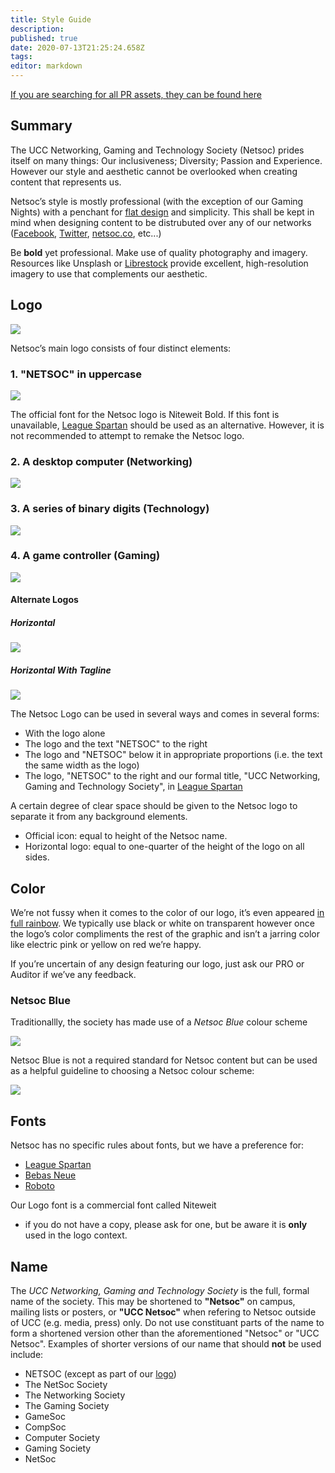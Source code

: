 ```yaml
---
title: Style Guide
description: 
published: true
date: 2020-07-13T21:25:24.658Z
tags: 
editor: markdown
---
```




[If you are searching for all PR assets, they can be found here](https://github.com/UCCNetsoc/wiki/tree/master/assets)

## Summary


The UCC Networking, Gaming and Technology Society (Netsoc) prides itself on many things: Our inclusiveness; Diversity; Passion and Experience. However our style and aesthetic cannot be overlooked when creating content that represents us.

Netsoc’s style is mostly professional (with the exception of our Gaming Nights) with a penchant for [flat design](https://en.wikipedia.org/w![logo-horizontal.svg](/assets/logo-horizontal.svg)iki/Flat_design) and simplicity. This shall be kept in mind when designing content to be distrubuted over any of our networks ([Facebook](https://facebook.com/UCCNetsoc), [Twitter](https://twitter.com/uccnetsoc), [netsoc.co](http://netsoc.co/), etc...)

Be **bold** yet professional. Make use of quality photography and imagery. Resources like Unsplash or [Librestock](http://librestock.com) provide excellent, high-resolution imagery to use that complements our aesthetic.

## Logo

![](/assets/logo-hires-inverted.png)

Netsoc’s main logo consists of four distinct elements:

### 1\. "NETSOC" in uppercase

![](/assets/logo-text.png)

The official font for the Netsoc logo is Niteweit Bold. If this font is unavailable, [League Spartan](https://www.theleagueofmoveabletype.com/league-spartan) should be used as an alternative. However, it is not recommended to attempt to remake the Netsoc logo.

### 2\. A desktop computer (Networking)

![](/assets/logo-computer.png)

### 3\. A series of binary digits (Technology)

![](/assets/logo-binary.png)

### 4\. A game controller (Gaming)

![](/assets/logo-controller.png)

#### Alternate Logos

##### Horizontal

![](/assets/logo-horizontal.png)

##### Horizontal With Tagline

![](/assets/logo-horizontal-tagline.png)

The Netsoc Logo can be used in several ways and comes in several forms:

*   With the logo alone
*   The logo and the text "NETSOC" to the right
*   The logo and "NETSOC" below it in appropriate proportions (i.e. the text the same width as the logo)
*   The logo, "NETSOC" to the right and our formal title, "UCC Networking, Gaming and Technology Society", in [League Spartan](https://www.theleagueofmoveabletype.com/league-spartan)

A certain degree of clear space should be given to the Netsoc logo to separate it from any background elements.

*   Official icon: equal to height of the Netsoc name.
*   Horizontal logo: equal to one-quarter of the height of the logo on all sides.

## Color

We’re not fussy when it comes to the color of our logo, it’s even appeared [in full rainbow](https://www.facebook.com/NetsocUCC/photos/a.760170814044806.1073741826.760170744044813/885975008131052/?type=3&permPage=1). We typically use black or white on transparent however once the logo’s color compliments the rest of the graphic and isn’t a jarring color like electric pink or yellow on red we’re happy.

If you’re uncertain of any design featuring our logo, just ask our PRO or Auditor if we’ve any feedback.

### Netsoc Blue

Traditionallly, the society has made use of a _Netsoc Blue_ colour scheme
  
![](/assets/netsoc-blue.svg)

Netsoc Blue is not a required standard for Netsoc content but can be used as a helpful guideline to choosing a Netsoc colour scheme:  

![](/assets/color-palette.svg)


## Fonts

Netsoc has no specific rules about fonts, but we have a preference for:

*   [League Spartan](https://www.theleagueofmoveabletype.com/league-spartan)
*   [Bebas Neue](http://www.fontfabric.com/bebas-neue/)
*   [Roboto](https://www.google.com/fonts/specimen/Roboto)

Our Logo font is a commercial font called Niteweit
 * if you do not have a copy, please ask for one, but be aware it is **only** used in the logo context.

## Name

The _UCC Networking, Gaming and Technology Society_ is the full, formal name of the society. This may be shortened to **"Netsoc"** on campus, mailing lists or posters, or **"UCC Netsoc"** when refering to Netsoc outside of UCC (e.g. media, press) only. Do not use constituant parts of the name to form a shortened version other than the aforementioned "Netsoc" or "UCC Netsoc". Examples of shorter versions of our name that should **not** be used include:

*   NETSOC (except as part of our [logo](#logo))
*   The NetSoc Society
*   The Networking Society
*   The Gaming Society
*   GameSoc
*   CompSoc
*   Computer Society
*   Gaming Society
*   NetSoc
